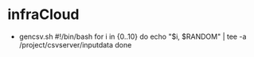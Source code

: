 # infraCloud
- gencsv.sh
#!/bin/bash
for i in {0..10}
do
echo "$i, $RANDOM" | tee -a /project/csvserver/inputdata
done

